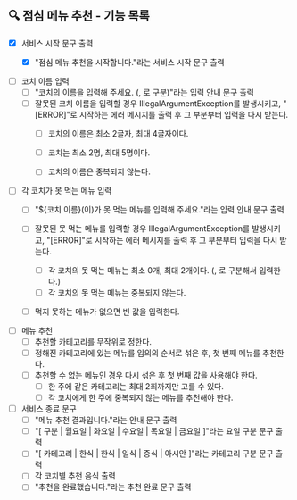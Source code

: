 ## 🔍 점심 메뉴 추천 - 기능 목록

- [x] 서비스 시작 문구 출력
    - [x] "점심 메뉴 추천을 시작합니다."라는 서비스 시작 문구 출력


- [ ] 코치 이름 입력
    - [ ] "코치의 이름을 입력해 주세요. (, 로 구분)"라는 입력 안내 문구 출력
    - [ ] 잘못된 코치 이름을 입력할 경우 IllegalArgumentException를 발생시키고, "[ERROR]"로 시작하는 에러 메시지를 출력 후 그 부분부터 입력을 다시 받는다.
        - [ ] 코치의 이름은 최소 2글자, 최대 4글자이다.
        - [ ] 코치는 최소 2명, 최대 5명이다.
        - [ ] 코치의 이름은 중복되지 않는다.


- [ ] 각 코치가 못 먹는 메뉴 입력
    - [ ] "${코치 이름}(이)가 못 먹는 메뉴를 입력해 주세요."라는 입력 안내 문구 출력
    - [ ] 잘못된 못 먹는 메뉴를 입력할 경우 IllegalArgumentException를 발생시키고, "[ERROR]"로 시작하는 에러 메시지를 출력 후 그 부분부터 입력을 다시 받는다.
        - [ ] 각 코치의 못 먹는 메뉴는 최소 0개, 최대 2개이다.  (, 로 구분해서 입력한다.)
        - [ ] 각 코치의 못 먹는 메뉴는 중복되지 않는다.
    - [ ] 먹지 못하는 메뉴가 없으면 빈 값을 입력한다.


- [ ] 메뉴 추천
    - [ ] 추천할 카테고리를 무작위로 정한다.
    - [ ] 정해진 카테고리에 있는 메뉴를 임의의 순서로 섞은 후, 첫 번째 메뉴를 추천한다.
    - [ ] 추천할 수 없는 메뉴인 경우 다시 섞은 후 첫 번째 값을 사용해야 한다.
        - [ ] 한 주에 같은 카테고리는 최대 2회까지만 고를 수 있다.
        - [ ] 각 코치에게 한 주에 중복되지 않는 메뉴를 추천해야 한다.

- [ ] 서비스 종료 문구
    - [ ] "메뉴 추천 결과입니다."라는 안내 문구 출력
    - [ ] "[ 구분 | 월요일 | 화요일 | 수요일 | 목요일 | 금요일 ]"라는 요일 구분 문구 출력
    - [ ] "[ 카테고리 | 한식 | 한식 | 일식 | 중식 | 아시안 ]"라는 카테고리 구분 문구 출력
    - [ ] 각 코치별 추천 음식 출력
    - [ ] "추천을 완료했습니다."라는 추천 완료 문구 출력